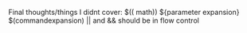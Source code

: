 Final thoughts/things I didnt cover:
$(( math))
${parameter expansion}
$(commandexpansion)
|| and && should be in flow control
